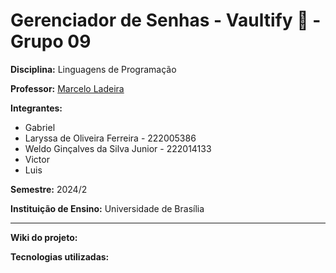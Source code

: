 # Gerenciador de Senhas - Vaultify 🔐 - Grupo 09

**Disciplina:** Linguagens de Programação

**Professor:** [Marcelo Ladeira](https://buscatextual.cnpq.br/buscatextual/visualizacv.do)

**Integrantes:**
* Gabriel 
* Laryssa de Oliveira Ferreira - 222005386
* Weldo Ginçalves da Silva Junior - 222014133
* Victor
* Luis

**Semestre:** 2024/2

**Instituição de Ensino:** Universidade de Brasília
***
**Wiki do projeto:**

**Tecnologias utilizadas:**
